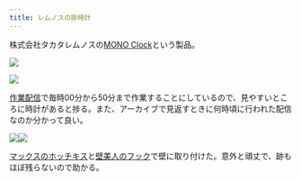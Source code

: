 ```yaml
---
title: レムノスの掛時計
---
```

株式会社タカタレムノスの[MONO Clock](https://www.amazon.co.jp/dp/B004UIT8BK)という製品。

![](https://lh4.googleusercontent.com/Kq9jeFkPmxYMd9Qogqv5Rq1ojOWNZqba_zvZMhkSPSElAmha2Gl5qfm1GADM3kcq-RL9p8fo7rJCIQyhnmSj2bI83L6SMbO_NHcmn958kHYUujWf-X7uGU3BUXobDarkO_a42PXCZ8Y92j6_eEMNeeTL2VWcxMGCR2A385-6T5R2cfLZ0fuwP2Na)

![](https://lh5.googleusercontent.com/rXCWAWijNGkZlcD4q5-lFeLr935hxir93bqcFnABDneH3DlfkPfdJUszTy_vmjkdEYjIy7xYCeAzWSJ3MsByYou_72GCtToZu96aSCQI1x7B-aY3MbfH-w7MbBRMJh3yXLRxc5AaTxAPIjQKOG2SiR5y4hM_yaQg4z8yfamXGIjWXWKNHCyYhPE3)

[作業配信](https://www.youtube.com/channel/UC5s-KpSDGzxWPWNv94PnJHw)で毎時00分から50分まで作業することにしているので、見やすいところに時計があると捗る。また、アーカイブで見返すときに何時頃に行われた配信なのか分かって良い。

![](https://lh4.googleusercontent.com/qynFZGxg-0YpmnLuSV8xR40MHazIb8yGbiG8B0sVnM_gjGpenJw9iu-P5mS_buvVIo7AyEkhQYWsisAy9p-qtTeHfHcT8EpoOJB-emZPecjQG3EGHaWawUdza_vLOVi02v-4S17UKJPwxWqOXaGxom8jlpJ4TcXI-7wygEJlhovJ-Mn_lF4QHg-6)![](https://lh4.googleusercontent.com/jdL7WKxWQyS4KzocAdaxmD5HbW_7HbD_WBhabhQCTW3Y5Mmc1aQHLTB_Kvv5RsTCgY_lpylQIQkmonOgKd5avG3E9XEiG2Vm3-VBI61tF5Ahj54tI57kTF3TcXNetr9aWjjfMt_Fwc5_8fUSF24b9MbWiLIkON106hM_lQfNrvq_0t3B7CehNTOB)

[マックスのホッチキス](https://www.amazon.co.jp/dp/B000O9WRWG)と[壁美人のフック](https://www.amazon.co.jp/dp/B00CU78TDG)で壁に取り付けた。意外と頑丈で、跡もほぼ残らないので助かる。

